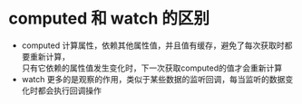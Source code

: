 # computed 和 watch 的区别

* computed 计算属性，依赖其他属性值，并且值有缓存，避免了每次获取时都要重新计算，  
  只有它依赖的属性值发生变化时，下一次获取computed的值才会重新计算
* watch 更多的是观察的作用，类似于某些数据的监听回调，每当监听的数据变化时都会执行回调操作

